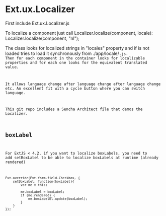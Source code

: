 Ext.ux.Localizer
================

First include Ext.ux.Localizer.js

To localize a component just call Localizer.localize(component, locale):
Localizer.localize(component, "nl");

The class looks for localized strings in "locales" property and if is not loaded tries
to load it synchronously from ./app/locale/<code>.js. Then for each component in the container looks for localizable properties
and for each one looks for the equivalent translated value.

It allows language change after language change after language change etc.
An excellent fit with a cycle button where you can switch language.

This git repo includes a Sencha Architect file that demos the Localizer.

boxLabel
--------
For ExtJS < 4.2, if you want to localize boxLabels, you need to add setBoxLabel to be able to localize boxLabels at runtime (already rendered)

    Ext.override(Ext.form.field.Checkbox, {
        setBoxLabel: function(boxLabel){
            var me = this;
        
            me.boxLabel = boxLabel;
            if (me.rendered) {
                me.boxLabelEl.update(boxLabel);
            }
        }
    });
